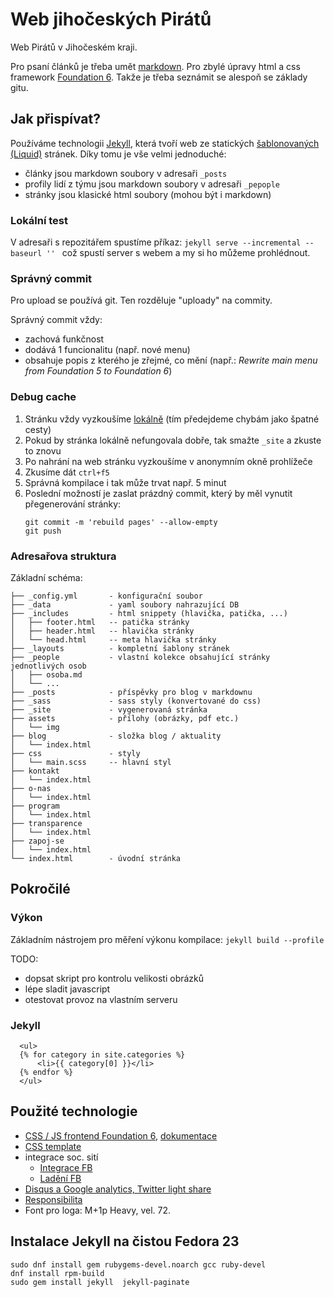 # Web jihočeských Pirátů

Web Pirátů v Jihočeském kraji. 

Pro psaní článků je třeba umět [markdown](https://daringfireball.net/projects/markdown/). Pro zbylé úpravy html a css framework [Foundation 6](http://foundation.zurb.com/). Takže je třeba seznámit se alespoň se základy gitu.


## Jak přispívat?

Používáme technologii [Jekyll](http://jekyllrb.com/), která tvoří web ze statických [šablonovaných (Liquid)](https://shopify.github.io/liquid/) stránek. Díky tomu je vše velmi jednoduché:

- články jsou markdown soubory v adresaři `_posts`
- profily lidí z týmu jsou markdown soubory v adresaři `_pepople`
- stránky jsou klasické html soubory (mohou být i markdown)

### Lokální test

V adresaři s repozitářem spustíme příkaz:
`jekyll serve --incremental --baseurl '' `
což spustí server s webem a my si ho můžeme prohlédnout.

### Správný commit

Pro upload se používá git. Ten rozděluje "uploady" na commity.

Správný commit vždy:

- zachová funkčnost
- dodává 1 funcionalitu (např. nové menu)
- obsahuje popis z kterého je zřejmé, co mění (např.: *Rewrite main menu from Foundation 5 to Foundation 6*)

### Debug cache

1. Stránku vždy vyzkoušíme [lokálně](#lokálni-test) (tím předejdeme chybám jako špatné cesty)
2. Pokud by stránka lokálně nefungovala dobře, tak smažte `_site` a zkuste to znovu
3. Po nahrání na web stránku vyzkoušíme v anonymním okně prohlížeče
4. Zkusíme dát `ctrl+f5`
5. Správná kompilace i tak může trvat např. 5 minut
6. Poslední možností je zaslat prázdný commit, který by měl vynutit přegenerování stránky:  
    ```
    git commit -m 'rebuild pages' --allow-empty  
    git push
    ```

### Adresařova struktura

 Základní schéma:

```
├── _config.yml       - konfigurační soubor
├── _data             - yaml soubory nahrazující DB
├── _includes         - html snippety (hlavička, patička, ...)
│   ├── footer.html   -- patička stránky
│   ├── header.html   -- hlavička stránky
│   └── head.html     -- meta hlavička stránky
├── _layouts          - kompletní šablony stránek
├── _people           - vlastní kolekce obsahující stránky jednotlivých osob
│   ├── osoba.md    
│   └── ...
├── _posts            - příspěvky pro blog v markdownu
├── _sass             - sass styly (konvertované do css)
├── _site             - vygenerovaná stránka
├── assets            - přílohy (obrázky, pdf etc.)
│   └── img           
├── blog              - složka blog / aktuality
│   └── index.html    
├── css               - styly
│   └── main.scss     -- hlavní styl
├── kontakt           
│   └── index.html    
├── o-nas          
│   └── index.html    
├── program
│   └── index.html    
├── transparence
│   └── index.html
├── zapoj-se
│   └── index.html       
└── index.html        - úvodní stránka
```

## Pokročilé

### Výkon

Základním nástrojem pro měření výkonu kompilace: `jekyll build --profile`

TODO:

- dopsat skript pro kontrolu velikosti obrázků
- lépe sladit javascript
- otestovat provoz na vlastním serveru

### Jekyll

```
  <ul>
  {% for category in site.categories %}
      <li>{{ category[0] }}</li>
  {% endfor %}
  </ul>
```


## Použité technologie

- [CSS / JS frontend Foundation 6](http://foundation.zurb.com/), [dokumentace](http://foundation.zurb.com/sites/docs/)
- [CSS template](http://foundation.zurb.com/templates-previews-sites-f6/news-magazine.html)
- integrace soc. sití
  - [Integrace FB](https://365tipu.wordpress.com/2015/07/04/tip185-co-je-to-open-graph-a-proc-je-potreba-aby-designeri-webu-vedeli-o-co-jde/)
  - [Ladění FB](https://365tipu.wordpress.com/2015/04/13/tip103-co-delat-kdyz-facebook-odmita-vlozit-odkaz-na-web/)
- [Disqus a Google analytics, Twitter light share](http://joshualande.com/jekyll-github-pages-poole)
- [Responsibilita](http://design.google.com/resizer/)
- Font pro loga: M+1p Heavy, vel. 72.

## Instalace Jekyll na čistou Fedora 23
```
sudo dnf install gem rubygems-devel.noarch gcc ruby-devel
dnf install rpm-build
sudo gem install jekyll  jekyll-paginate
```
